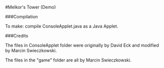 #Melkor's Tower (Demo)

###Compilation

To make: compile ConsoleApplet.java as a Java Applet.

###Credits

The files in ConsoleApplet folder were originally by David Eck and modified by Marcin Swieczkowski.

The files in the "game" folder are all by Marcin Swieczkowski.
